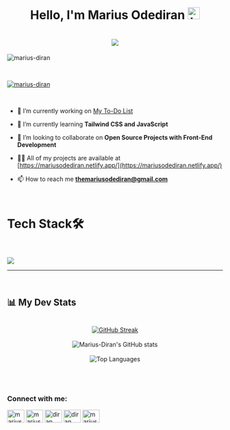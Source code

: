 <h1 align = center>Hello, I'm Marius Odediran <img src="https://emoji.slack-edge.com/T02HBS55FCG/cool-doge/aa3c8fd9037a0604.gif" width="28" alt="hi"></h1>

 <h1 align="center">
  <a href="https://git.io/typing-svg">
    <img src="https://readme-typing-svg.herokuapp.com/?lines=Heyyo!👋;I'm+an+Innovator/Creator...;Welcome+to+my+Profile!&color=1a1aff&center=true&size=25&">
  </a>
</h1>

<p align="left"> <img src="https://komarev.com/ghpvc/?username=marius-diran&label=Profile%20views&color=0e75b6&style=flat" alt="marius-diran" /> </p> <br>

<p align="left"> <a href="https://github.com/ryo-ma/github-profile-trophy"><img src="https://github-profile-trophy.vercel.app/?username=marius-diran" alt="marius-diran" /></a> </p> <br>

- 🔭 I’m currently working on [My To-Do List](https://marius-todo-app.netlify.app/)

- 🌱 I’m currently learning **Tailwind CSS and JavaScript**

- 👯 I’m looking to collaborate on **Open Source Projects with Front-End Development**

- 👨‍💻 All of my projects are available at [https://mariusodediran.netlify.app/](https://mariusodediran.netlify.app/)

- 📫 How to reach me **themariusodediran@gmail.com**

<br>

# Tech Stack🛠 
<br>

<p>
  <a href="https://skillicons.dev">
    <img src="https://skillicons.dev/icons?i=html,css,tailwind,js,react,nodejs,express,firebase,arduino,git,github,vercel,vscode,figma,aws &perline=8"/>
  </a>
</p>

****

<br>

## 📊 My Dev Stats 
<br>

<div align="center">
  <a href="https://git.io/streak-stats">
    <img src="https://streak-stats.demolab.com?user=Marius-Diran&theme=meta-dark" alt="GitHub Streak" />
  </a>
  <br><br>
  <img src="https://github-readme-stats.vercel.app/api?username=Marius-Diran&show_icons=true&theme=transparent" alt="Marius-Diran's GitHub stats" />
  <br><br>
  <img src="https://github-readme-stats.vercel.app/api/top-langs/?username=Marius-Diran&layout=compact&theme=dark" alt="Top Languages" />
</div>

<br>
<br>
<br>

<h3 align="left">Connect with me:</h3>
<p align="left">
<a href="https://x.com/Marius_Odediran" target="blank"><img align="center" src="https://raw.githubusercontent.com/rahuldkjain/github-profile-readme-generator/master/src/images/icons/Social/twitter.svg" alt="marius_odediran" height="30" width="40" /></a>
<a href="https://www.linkedin.com/in/marius-odediran-94795b235/" target="blank"><img align="center" src="https://raw.githubusercontent.com/rahuldkjain/github-profile-readme-generator/master/src/images/icons/Social/linked-in-alt.svg" alt="marius odediran" height="30" width="40" /></a>
<a href="https://dribbble.com/Marius-dee18" target="blank"><img align="center" src="https://raw.githubusercontent.com/rahuldkjain/github-profile-readme-generator/master/src/images/icons/Social/dribbble.svg" alt="diran marius" height="30" width="40" /></a>
<a href="https://www.behance.net/diranmarius" target="blank"><img align="center" src="https://raw.githubusercontent.com/rahuldkjain/github-profile-readme-generator/master/src/images/icons/Social/behance.svg" alt="diran marius" height="30" width="40" /></a>
<a href="https://leetcode.com/u/Marius-Odediran/" target="blank"><img align="center" src="https://raw.githubusercontent.com/rahuldkjain/github-profile-readme-generator/master/src/images/icons/Social/leet-code.svg" alt="marius-odediran" height="30" width="40" /></a>
</p>
<br>

